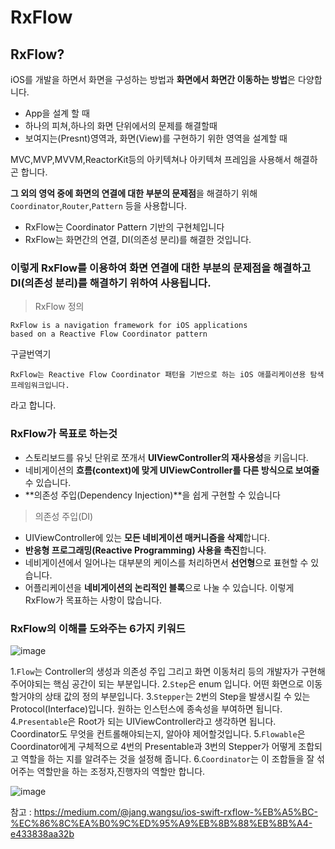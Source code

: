 # RxFlow

## RxFlow?

iOS를 개발을 하면서 화면을 구성하는 방법과 **화면에서 화면간 이동하는 방법**은 다양합니다.

* App을 설계 할 때 
* 하나의 피쳐,하나의 화면 단위에서의 문제를 해결할때 
* 보여지는(Presnt)영역과, 화면(View)를 구현하기 위한 영역을 설계할 때

MVC,MVP,MVVM,ReactorKit등의 아키텍쳐나 아키텍쳐 프레임을 사용해서 해결하곤 합니다.

**그 외의 영억 중에 화면의 연결에 대한 부분의 문제점**을 해결하기 위해 `Coordinator`,`Router`,`Pattern` 등을 사용합니다.

* RxFlow는 Coordinator Pattern 기반의 구현체입니다
* RxFlow는 화면간의 연결, DI(의존성 분리)를 해결한 것입니다.

### 이렇게 RxFlow를 이용하여 화면 연결에 대한 부분의 문제점을 해결하고 DI(의존성 분리)를 해결하기 위하여 사용됩니다.

> RxFlow 정의
```
RxFlow is a navigation framework for iOS applications 
based on a Reactive Flow Coordinator pattern
```
구글번역기
```
RxFlow는 Reactive Flow Coordinator 패턴을 기반으로 하는 iOS 애플리케이션용 탐색 프레임워크입니다.
```
라고 합니다.

### RxFlow가 목표로 하는것 

* 스토리보드를 유닛 단위로 쪼개서 **UIViewController의 재사용성**을 키웁니다.
* 네비게이션의 **흐름(context)에 맞게 UIViewController를 다른 방식으로 보여줄** 수 있습니다.
* **의존성 주입(Dependency Injection)**을 쉽게 구현할 수 있습니다
> 의존성 주입(DI)
* UIViewController에 있는 **모든 네비게이션 매커니즘을 삭제**합니다.
* **반응형 프로그래밍(Reactive Programming) 사용을 촉진**합니다.
* 네비게이션에서 일어나는 대부분의 케이스를 처리하면서 **선언형**으로 표현할 수 있습니다.
* 어플리케이션을 **네비게이션의 논리적인 블록**으로 나눌 수 있습니다.
이렇게 RxFlow가 목표하는 사항이 많습니다.

### RxFlow의 이해를 도와주는 6가지 키워드

![image](https://user-images.githubusercontent.com/81547954/146878411-5ad0d58c-4027-4e32-b56f-74ea9278bb8c.png)

1.`Flow`는 Controller의 생성과 의존성 주입 그리고 화면 이동처리 등의 개발자가 구현해 주어야되는 핵심 공간이 되는 부분입니다.
2.`Step`은 enum 입니다. 어떤 화면으로 이동할거야의 상태 값의 정의 부분입니다.
3.`Stepper`는 2번의 Step을 발생시킬 수 있는 Protocol(Interface)입니다. 원하는 인스턴스에 종속성을 부여하면 됩니다.
4.`Presentable`은 Root가 되는 UIViewController라고 생각하면 됩니다. Coordinator도 무엇을 컨트롤해야되는지, 알아야 제어할것입니다.
5.`Flowable`은 Coordinator에게 구체적으로 4번의 Presentable과 3번의 Stepper가 어떻게 조합되고 역할을 하는 지를 알려주는 것을 설정해 줍니다.
6.`Coordinator`는 이 조합들을 잘 섞어주는 역할만을 하는 조정자,진행자의 역할만 합니다.

![image](https://user-images.githubusercontent.com/81547954/146878471-167a42ad-8496-481b-8379-d256e407c4a7.png)

참고 : https://medium.com/@jang.wangsu/ios-swift-rxflow-%EB%A5%BC-%EC%86%8C%EA%B0%9C%ED%95%A9%EB%8B%88%EB%8B%A4-e433838aa32b
